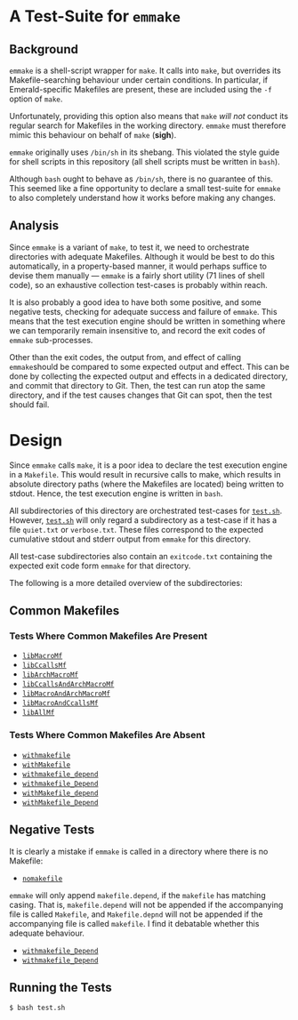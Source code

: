 # A Test-Suite for `emmake`

## Background

`emmake` is a shell-script wrapper for `make`. It calls into `make`,
but overrides its Makefile-searching behaviour under certain
conditions. In particular, if Emerald-specific Makefiles are present,
these are included using the `-f` option of `make`.

Unfortunately, providing this option also means that `make` _will not_
conduct its regular search for Makefiles in the working directory.
`emmake` must therefore mimic this behaviour on behalf of `make`
(**sigh**).

`emmake` originally uses `/bin/sh` in its shebang. This violated the
style guide for shell scripts in this repository (all shell scripts
must be written in `bash`).

Although `bash` ought to behave as `/bin/sh`, there is no guarantee of
this. This seemed like a fine opportunity to declare a small
test-suite for `emmake` to also completely understand how it works
before making any changes.

## Analysis

Since `emmake` is a variant of `make`, to test it, we need to
orchestrate directories with adequate Makefiles. Although it would be
best to do this automatically, in a property-based manner, it would
perhaps suffice to devise them manually — `emmake` is a fairly short
utility (71 lines of shell code), so an exhaustive collection
test-cases is probably within reach.

It is also probably a good idea to have both some positive, and some
negative tests, checking for adequate success and failure of `emmake`.
This means that the test execution engine should be written in
something where we can temporarily remain insensitive to, and record
the exit codes of `emmake` sub-processes.

Other than the exit codes, the output from, and effect of calling
`emmake`should be compared to some expected output and effect. This
can be done by collecting the expected output and effects in a
dedicated directory, and commit that directory to Git. Then, the test
can run atop the same directory, and if the test causes changes that
Git can spot, then the test should fail.

# Design

Since `emmake` calls `make`, it is a poor idea to declare the test
execution engine in a `Makefile`. This would result in recursive calls
to make, which results in absolute directory paths (where the
Makefiles are located) being written to stdout. Hence, the test
execution engine is written in `bash`.

All subdirectories of this directory are orchestrated test-cases for
[`test.sh`](test.sh). However, [`test.sh`](test.sh) will only regard a
subdirectory as a test-case if it has a file `quiet.txt` or
`verbose.txt`. These files correspond to the expected cumulative
stdout and stderr output from `emmake` for this directory.

All test-case subdirectories also contain an `exitcode.txt` containing
the expected exit code form `emmake` for that directory.

The following is a more detailed overview of the subdirectories:

## Common Makefiles

### Tests Where Common Makefiles Are Present

  * [`libMacroMf`](./libMacroMf)
  * [`libCcallsMf`](./libCcallsMf)
  * [`libArchMacroMf`](./libArchMacroMf)
  * [`libCcallsAndArchMacroMf`](./libCcallsAndArchMacroMf)
  * [`libMacroAndArchMacroMf`](./libMacroAndArchMacroMf)
  * [`libMacroAndCcallsMf`](./libMacroAndCcallsMf)
  * [`libAllMf`](./libAllMf)

### Tests Where Common Makefiles Are Absent

  * [`withmakefile`](./withmakefile)
  * [`withMakefile`](./withMakefile)
  * [`withmakefile_depend`](./withmakefile_depend)
  * [`withmakefile_Depend`](./withmakefile_Depend)
  * [`withMakefile_depend`](./withMakefile_depend)
  * [`withMakefile_Depend`](./withMakefile_Depend)

## Negative Tests

It is clearly a mistake if `emmake` is called in a directory where
there is no Makefile:

  * [`nomakefile`](./nomakefile)

`emmake` will only append `makefile.depend`, if the `makefile` has
matching casing. That is, `makefile.depend` will not be appended if
the accompanying file is called `Makefile`, and `Makefile.depnd` will
not be appended if the accompanying file is called `makefile`. I find
it debatable whether this adequate behaviour.

  * [`withmakefile_Depend`](./withmakefile_Depend)
  * [`withmakefile_Depend`](./withmakefile_Depend)

## Running the Tests

```
$ bash test.sh
```
